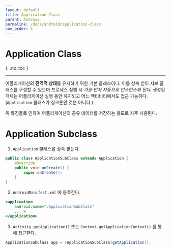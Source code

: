 ```yaml
---
layout: default
title: Application Class
parent: Android
permalink: /docs/android/application-class
nav_order: 5
---
```


# Application Class
{: .no_toc }

---

어플리케이션의 **전역적 상태**를 유지하기 위한 기본 클래스이다. 이를 상속 받아 서브 클래스를 구성할 수 있으며 프로세스 실행 시 *가장 먼저 자동으로 인스턴스화 된다.* 생성된 객체는 어플리케이션 실행 동안 유지되고 어느 액티비티에서도 접근 가능하다. (`Application` 클래스가 싱크톤인 것은 아니다.)

위 특징들로 인하여 어플리케이션의 공유 데이터를 저장하는 용도로 자주 사용된다.

# Application Subclass

1. `Application` 클래스를 상속 받는다.

```java
public class ApplicationSubClass extends Application {
    @Override
    public void onCreate() {
        super.onCreate();
    }
}
```

2. `AndroidManifest.xml` 에 등록한다.

```xml
<application
	android:name=".ApplicationSubClass"
	... >
</application>
```

3. `Activity.getApplication()` 또는 `Context.getApplicationContext()` 를 통해 접근한다.

```java
ApplicationSubClass app = (ApplicationSubClass)getApplication();
```

